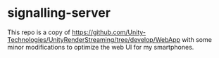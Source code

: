 # signalling-server

This repo is a copy of https://github.com/Unity-Technologies/UnityRenderStreaming/tree/develop/WebApp with some minor modifications to optimize the web UI for my smartphones.

 
